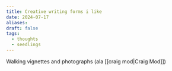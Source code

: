 ```yaml
---
title: Creative writing forms i like
date: 2024-07-17
aliases: 
draft: false
tags:
  - thoughts
  - seedlings
---
```

Walking vignettes and photographs (ala [[craig mod|Craig Mod]])